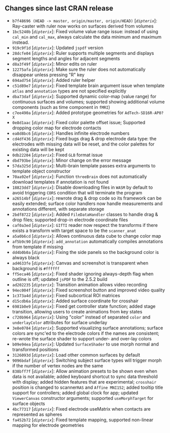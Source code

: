 ## Changes since last CRAN release
* `b7f48696 (HEAD -> master, origin/master, origin/HEAD)` [_`dipterix`_]: Ray-caster with ruler now works on surfaces derived from volumes
* `1bc5240b` [_`dipterix`_]: Fixed volume value range issue: instead of using `cal_min` and `cal_max`, always calculate the data minimum and maximum instead.
* `919c9f1d` [_`dipterix`_]: Updated `jspdf` version
* `28dcfe04` [_`dipterix`_]: Ruler supports multiple segments and displays segment lengths and angles for adjacent segments
* `d8a3f49f` [_`dipterix`_]: Minor edits on ruler
* `12275afa` [_`dipterix`_]: Make sure the ruler does not automatically disappear unless pressing "R" key
* `694ad754` [_`dipterix`_]: Added ruler helper
* `c51d89e7` [_`dipterix`_]: Fixed template brain argument issue when template `atlas` and `annotation` types are not specified explicitly
* `dba73daf` [_`dipterix`_]: Supported dynamic color-map (value range) for continuous surfaces and volumes; supported showing additional volume components (such as time component in `fMRI`)
* `c7ee490a` [_`dipterix`_]: Added prototype geometries for `AdTech-SD16R-AP0?X`
* `0e8d1aac` [_`dipterix`_]: Fixed color palette offset issue; Supported dropping color map for electrode contacts
* `ea8d8bc6` [_`dipterix`_]: Handles infinite electrode numbers
* `cd4df436` [_`dipterix`_]: Fixed bugs drag & drop electrode data type: the electrodes with missing data will be reset, and the color palettes for existing data will be kept
* `0db22204` [_`dipterix`_]: Fixed `GLB` format issue
* `dbd793be` [_`dipterix`_]: Minor change on the error message
* `57da325d` [_`dipterix`_]: Multi-brain template passes extra arguments to template object constructor
* `70aa92ef` [_`dipterix`_]: Function `threeBrain` does not automatically download templates if annotation is not found
* `18823dd7` [_`dipterix`_]: Disable downloading files in `WASM` by default to avoid triggering `CORS` condition that will terminate the program
* `a26514bf` [_`dipterix`_]: rewrote drag & drop code so its framework can be easily extended; surface color handlers now handle measurements and annotations different, with separate storage
* `2bdf8722` [_`dipterix`_]: Added `FileDataHandler` classes to handle drag & drop files; supported drop-in electrode coordinate files
* `caf0a3ed` [_`dipterix`_]: `GIfTI` reader now respect the transforms if there exists a transform with target space to be the `scanner_anat`
* `a5a0b6cd` [_`dipterix`_]: Allows continuous data cube to change color map
* `af5b9c90` [_`dipterix`_]: `add_annotation` automatically compiles annotations from template if missing
* `dd4b0b0a` [_`dipterix`_]: Fixing the side panels so the background color is always black
* `ad4633fe` [_`dipterix`_]: Canvas and screenshot is transparent when background is `#ffffff`
* `ff5eca46` [_`dipterix`_]: Fixed shader ignoring always-depth flag when outline is off; updated `jsPDF` to the 2.5.2 build
* `ad202235` [_`dipterix`_]: Transition animation allows video recording
* `94ec004f` [_`dipterix`_]: Fixed screenshot button and improved video quality
* `1c373a4d` [_`dipterix`_]: Fixed subcortical ROI matrices
* `d15cdb6a` [_`dipterix`_]: Added surface coordinate for crosshair
* `6981b0e9` [_`dipterix`_]: Fixed get controller state function; added stage transition, allowing users to create animations from key states
* `c720b964` [_`dipterix`_]: Using "color" instead of separated `color` and `underlayColor` attributes for surface underlay
* `3e8e0784` [_`dipterix`_]: Supported visualizing surface annotations; surface colors are sync'ed to the electrode colors if the names are consistent; re-wrote the surface shader to support under- and over-lay colors
* `b09e94ea` [_`dipterix`_]: Updated `SurfaceShader` to use morph normal and transformed positions
* `3126093d` [_`dipterix`_]: Load other common surfaces by default
* `9096bdaf` [_`dipterix`_]: Switching subject surface types will trigger morph if the number of vertex nodes are the same
* `838bff7f` [_`dipterix`_]: Allow animation presets to be shown even when data is not available; added keyboard shortcut to sync data threshold with display; added hidden features that are experimental; `crosshair` position is changed to scanner`RAS` and `Affine MNI152`; added tooltip title support for controllers; added global clock for app; updated `ViewerCanvas` constructor arguments; supported `useMorphTarget` for surface objects
* `4bc77317` [_`dipterix`_]: Fixed electrode useMatrix when contacts are represented as spheres
* `fa452b72` [_`dipterix`_]: Fixed template mapping, supported non-linear mapping for electrode geometries